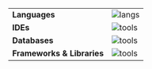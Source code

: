 
<!--<div align="center" style="display: flex; align-items: center; justify-content: center; flex-direction: row;">
  <h1 style="margin-right: 10px;">Hi!</h1>
</div>-->

<div align="center">
  <table>
    <tr>
      <td><b>Languages</b></td>
      <td>
        <img title="Languages" alt="langs" src="https://skillicons.dev/icons?i=js,cs,c" />
      </td>
    </tr>
    <tr>
      <td><b>IDEs</b></td>
      <td>
        <img title="IDE" alt="tools" src="https://skillicons.dev/icons?i=vscode,visualstudio,vim" />
      </td>
    </tr>
    <tr>
      <td><b>Databases</b></td>
      <td>
        <img title="Tools" alt="tools" src="https://skillicons.dev/icons?i=sqlite,postgres" />
      </td>
    </tr>
    <tr>
      <td><b>Frameworks & Libraries</b></td>
      <td>
        <img title="Tools" alt="tools" src="https://skillicons.dev/icons?i=nodejs,ts,angular,dotnet" />
      </td>
    </tr>
  </table>
</div>






